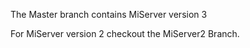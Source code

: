 The Master branch contains MiServer version 3

For MiServer version 2 checkout the MiServer2 Branch.
